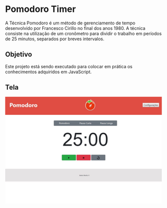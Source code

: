 <h1>Pomodoro Timer</h1>
<p>A Técnica Pomodoro é um método de gerenciamento de tempo desenvolvido por Francesco Cirillo no final dos anos 1980. A técnica consiste na utilização de um cronômetro para dividir o trabalho em períodos de 25 minutos, separados por breves intervalos.</p>

<h2>Objetivo</h2>
<p>Este projeto está sendo executado para colocar em prática os conhecimentos adquiridos em JavaScript.</p>

<h2>Tela</h2>
<img src="imagens/Index.jpg">
